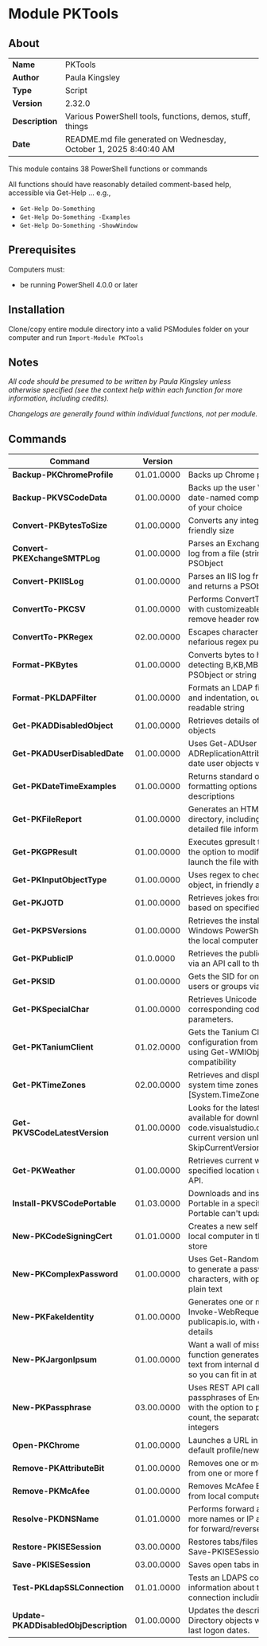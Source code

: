# Module PKTools

## About
|||
|---|---|
|**Name** |PKTools|
|**Author** |Paula Kingsley|
|**Type** |Script|
|**Version** |2.32.0|
|**Description**|Various PowerShell tools, functions, demos, stuff, things|
|**Date**|README.md file generated on Wednesday, October 1, 2025 8:40:40 AM|

This module contains 38 PowerShell functions or commands

All functions should have reasonably detailed comment-based help, accessible via Get-Help ... e.g., 
  * `Get-Help Do-Something`
  * `Get-Help Do-Something -Examples`
  * `Get-Help Do-Something -ShowWindow`

## Prerequisites

Computers must:

  * be running PowerShell 4.0.0 or later

## Installation

Clone/copy entire module directory into a valid PSModules folder on your computer and run `Import-Module PKTools`

## Notes

_All code should be presumed to be written by Paula Kingsley unless otherwise specified (see the context help within each function for more information, including credits)._

_Changelogs are generally found within individual functions, not per module._

## Commands

|**Command**|**Version**|**Synopsis**|
|---|---|---|
|**Backup-PKChromeProfile**|01.01.0000|Backs up Chrome profiles to file|
|**Backup-PKVSCodeData**|01.00.0000|Backs up the user \Data folder for VSCode to a date-named compressed file in the target path of your choice|
|**Convert-PKBytesToSize**|01.00.0000|Converts any integer size given to a user friendly size|
|**Convert-PKEXchangeSMTPLog**|01.00.0000|Parses an Exchange send or receive connector log from a file (string or object) and returns a PSObject|
|**Convert-PKIISLog**|01.00.0000|Parses an IIS log from a file (string or object) and returns a PSObject|
|**ConvertTo-PKCSV**|01.00.0000|Performs ConvertTo-CSV on an input object, with customizeable delimiter and options to remove header row/quotes|
|**ConvertTo-PKRegex**|02.00.0000|Escapes characters in one or more strings for nefarious regex purposes|
|**Format-PKBytes**|01.00.0000|Converts bytes to human-readable form--detecting B,KB,MB,GB,TB,PB--and returning a PSObject or string|
|**Format-PKLDAPFilter**|01.00.0000|Formats an LDAP filter string with line breaks and indentation, outputting as a more visually readable string|
|**Get-PKADDisabledObject**|01.00.0000|Retrieves details of disabled Active Directory objects|
|**Get-PKADUserDisabledDate**|01.00.0000|Uses Get-ADUser and Get-ADReplicationAttributeMetadata to return the date user objects were disabled|
|**Get-PKDateTimeExamples**|01.00.0000|Returns standard or unix format date/time formatting options with examples and descriptions|
|**Get-PKFileReport**|01.00.0000|Generates an HTML report of files in a specified directory, including summary statistics and detailed file information.|
|**Get-PKGPResult**|01.00.0000|Executes gpresult to an HTML or XML file, with the option to modify html font name/size and launch the file with the associated handler|
|**Get-PKInputObjectType**|01.00.0000|Uses regex to check the type of the input object, in friendly and full name/type formats.|
|**Get-PKJOTD**|01.00.0000|Retrieves jokes from the v2.jokeapi.dev API based on specified parameters|
|**Get-PKPSVersions**|01.00.0000|Retrieves the installed versions and paths of Windows PowerShell and PowerShell Core on the local computer.|
|**Get-PKPublicIP**|01.0.0000|Retrieves the public IP address of the machine via an API call to the ifconfig.me service|
|**Get-PKSID**|01.00.0000|Gets the SID for one or more local or domain users or groups via .NET|
|**Get-PKSpecialChar**|01.00.0000|Retrieves Unicode characters or their corresponding code points based on specified parameters.|
|**Get-PKTaniumClient**|01.02.0000|Gets the Tanium Client service and registry configuration from one or more computers, using Get-WMIObject for downlevel compatibility|
|**Get-PKTimeZones**|02.00.0000|Retrieves and displays information about system time zones using [System.TimeZoneInfo]::GetSystemTimeZones()|
|**Get-PKVSCodeLatestVersion**|01.00.0000|Looks for the latest version of VSCode Portable available for download from code.visualstudio.com, comparing to the current version unless -SkipCurrentVersionCheck is specified|
|**Get-PKWeather**|01.00.0000|Retrieves current weather conditions for a specified location using the OpenWeatherMap API.|
|**Install-PKVSCodePortable**|01.03.0000|Downloads and installs or updates VSCode Portable in a specified target directory, since Portable can't update itself!|
|**New-PKCodeSigningCert**|01.01.0000|Creates a new self-signed certificate on the local computer in the current user's certificate store|
|**New-PKComplexPassword**|01.00.0000|Uses Get-Random and defined character sets to generate a password between 10 and 265 characters, with option to return secure string or plain text|
|**New-PKFakeIdentity**|01.00.0000|Generates one or more random identities using Invoke-WebRequest and API call to publicapis.io, with option to return only basic details|
|**New-PKJargonIpsum**|01.00.0000|Want a wall of mission statements? This function generates jargon-filled Lorem Ipsum text from internal dictionary arrays of words, <br/>so you can fit in at your next meeting!|
|**New-PKPassphrase**|03.00.0000|Uses REST API calls to generates one or more passphrases of English or Lorem Ipsum, <br/>with the option to pick the count, the word count, the separator character, and number of integers|
|**Open-PKChrome**|01.00.0000|Launches a URL in Chrome, with options for default profile/new window|
|**Remove-PKAttributeBit**|01.00.0000|Removes one or more filesystem attribute bits from one or more files or folders (recursive)|
|**Remove-PKMcAfee**|01.00.0000|Removes McAfee Enterprise endpoint client from local computer without a key|
|**Resolve-PKDNSName**|01.01.0000|Performs forward and reverse lookups of one or more names or IP addresses, optionally testing for forward/reverse name match|
|**Restore-PKISESession**|03.00.0000|Restores tabs/files from text file created using Save-PKISESession|
|**Save-PKISESession**|03.00.0000|Saves open tabs in current ISE session to a file|
|**Test-PKLdapSSLConnection**|01.01.0000|Tests an LDAPS connection, returning information about the negotiated SSL connection including the server certificate.|
|**Update-PKADDisabledObjDescription**|01.00.0000|Updates the description field of disabled Active Directory objects with the object's disabled and last logon dates.|
